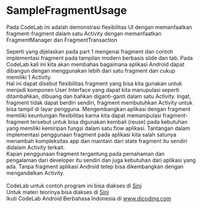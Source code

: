 # SampleFragmentUsage
Pada CodeLab ini adalah demonstrasi flexibilitas UI dengan memanfaatkan fragment-fragment dalam satu Activity  dengan memanfaatkan FragmentManager dan FragmentTransaction

Seperti yang dijelaskan pada part 1 mengenai fragment dan contoh implementasi fragment pada tampilan modern berbasis slide dan tab. Pada CodeLab kali ini kita akan membahas bagaimana aplikasi Android dapat dibangun dengan menggunakan lebih dari satu fragment dan cukup memiliki 1 Activity. <br>Hal ini dapat disebut flexibilitas fragment yang bisa kita gunakan untuk menjadi komponen User Interface yang dapat kita manupulasi seperti ditambahkan, dibuang dan bahkan diganti-ganti dalam satu Activity. Ingat, fragment tidak dapat berdiri sendiri, fragment membutuhkan Activity untuk bisa tampil di layar pengguna. Mengembangkan aplikasi dengan fragment memiliki keuntungan flexibilitas karna kita dapat memanipulasi fragment-fragment tersebut untuk bisa digunakan kembali (reuse) pada kebutuhan yang memiliki kemiripan fungsi dalam satu flow aplikasi. Tantangan dalam implementasi penggunaan fragment pada aplikasi kita salah satunya menambah kompleksitas app dan maintain dari state fragment itu sendiri didalam Activity terkait.<br> Kapan penggunaan fragment tergantung pada pemahaman dan pengalaman dari developer itu sendiri dan juga kebutuhan dari aplikasi yang ada. Tanpa fragment aplikasi Android tetep bisa dikembangkan dengan mengandalkan Activity.
<br><br>
CodeLab untuk contoh program ini bisa diakses di <a href="http://blog.dicoding.com/android-module-4-flexible-ui/">Sini</a><br>
Untuk materi teorinya bisa diakses di <a href="http://www.slideshare.net/cdiqsanz/fundamental-android-application-development">Sini</a><br>
Ikuti CodeLab Android Berbahasa Indonesia di <a href="http://blog.dicoding.com/category/modul/andromodul/">www.dicoding.com</a>
